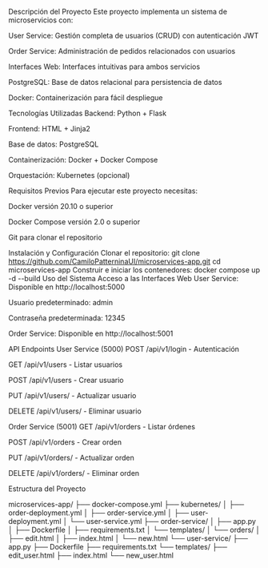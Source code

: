 Descripción del Proyecto
Este proyecto implementa un sistema de microservicios con:

User Service: Gestión completa de usuarios (CRUD) con autenticación JWT

Order Service: Administración de pedidos relacionados con usuarios

Interfaces Web: Interfaces intuitivas para ambos servicios

PostgreSQL: Base de datos relacional para persistencia de datos

Docker: Containerización para fácil despliegue

Tecnologías Utilizadas
Backend: Python + Flask

Frontend: HTML + Jinja2

Base de datos: PostgreSQL

Containerización: Docker + Docker Compose

Orquestación: Kubernetes (opcional)

Requisitos Previos
Para ejecutar este proyecto necesitas:

Docker versión 20.10 o superior

Docker Compose versión 2.0 o superior

Git para clonar el repositorio

Instalación y Configuración
Clonar el repositorio:
git clone https://github.com/CamiloPatterninaUI/microservices-app.git
cd microservices-app
Construir e iniciar los contenedores:
docker compose up -d --build
Uso del Sistema
Acceso a las Interfaces Web
User Service: Disponible en http://localhost:5000

Usuario predeterminado: admin

Contraseña predeterminada: 12345

Order Service: Disponible en http://localhost:5001

API Endpoints
User Service (5000)
POST /api/v1/login - Autenticación

GET /api/v1/users - Listar usuarios

POST /api/v1/users - Crear usuario

PUT /api/v1/users/<id> - Actualizar usuario

DELETE /api/v1/users/<id> - Eliminar usuario

Order Service (5001)
GET /api/v1/orders - Listar órdenes

POST /api/v1/orders - Crear orden

PUT /api/v1/orders/<id> - Actualizar orden

DELETE /api/v1/orders/<id> - Eliminar orden

Estructura del Proyecto

microservices-app/
├── docker-compose.yml
├── kubernetes/
│   ├── order-deployment.yml
│   ├── order-service.yml
│   ├── user-deployment.yml
│   └── user-service.yml
├── order-service/
│   ├── app.py
│   ├── Dockerfile
│   ├── requirements.txt
│   └── templates/
│       └── orders/
│           ├── edit.html
│           ├── index.html
│           └── new.html
└── user-service/
    ├── app.py
    ├── Dockerfile
    ├── requirements.txt
    └── templates/
        ├── edit_user.html
        ├── index.html
        └── new_user.html
